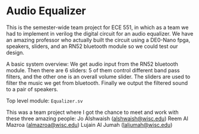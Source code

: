 # Audio Equalizer

This is the semester-wide team project for ECE 551, in which as a team we had to implement in verilog the digital circuit for an audio equalizer. We have an amazing professor who actually built the circuit using a DE0-Nano fpga, speakers, sliders, and an RN52 bluetooth module so we could test our design.


A basic system overview: We get audio input from the RN52 bluetooth module. Then there are 6 sliders: 5 of them control different band pass filters, and the other one is an overall volume slider. The sliders are used to filter the music we get from bluetooth. Finally we output the filtered sound to a pair of speakers.

Top level module: `Equalizer.sv`
  
This was a team project where I got the chance to meet and work with these three amazing people:
Jo Alshwaish (alshwaish@wisc.edu)
Reem Al Mazroa (almazroa@wisc.edu)
Lujain Al Jumah (laljumah@wisc.edu)
